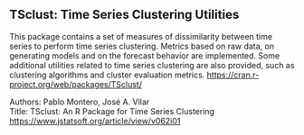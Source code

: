 TSclust: Time Series Clustering Utilities
---

This package contains a set of measures of dissimilarity between time series
to perform time series clustering. Metrics based on raw data, on generating
models and on the forecast behavior are implemented. Some additional utilities
related to time series clustering are also provided, such as clustering
algorithms and cluster evaluation metrics.
https://cran.r-project.org/web/packages/TSclust/



Authors:	Pablo Montero, José A. Vilar  
Title:	TSclust: An R Package for Time Series Clustering  
https://www.jstatsoft.org/article/view/v062i01

